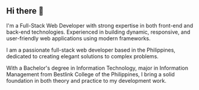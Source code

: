 ## Hi there 👋

I'm a Full-Stack Web Developer with strong expertise in both front-end and back-end technologies. Experienced in building dynamic, responsive, and user-friendly web applications using modern frameworks.

I am a passionate full-stack web developer based in the Philippines, dedicated to creating elegant solutions to complex problems.

With a Bachelor's degree in Information Technology, major in Information Management from Bestlink College of the Philippines, I bring a solid foundation in both theory and practice to my development work.

<!--
**japhg/japhg** is a ✨ _special_ ✨ repository because its `README.md` (this file) appears on your GitHub profile.

Here are some ideas to get you started:

- 🔭 I’m currently working on ...
- 🌱 I’m currently learning ...
- 👯 I’m looking to collaborate on ...
- 🤔 I’m looking for help with ...
- 💬 Ask me about ...
- 📫 How to reach me: ...
- 😄 Pronouns: ...
- ⚡ Fun fact: ...
-->
